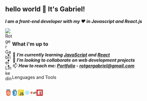 ## hello world 👋  It's Gabriel!

***I am a front-end developer with my ♥ in Javascript and React.js***
<br />

<a href="https://www.linkedin.com/in/gabriel-augusto-rotger/"><img align="left" alt="Rotger Gabriel Linkedin" width="22px" src="https://icongr.am/fontawesome/linkedin.svg?size=128&color=70c8ff" />
</a>
<br />
### What i'm up to

- 🌱 ***I’m currently learning [JavaScript](https://developer.mozilla.org/en-US/docs/Web/JavaScript "JavaScript") and [React](https://developer.mozilla.org/en-US/docs/Learn/Tools_and_testing/Client-side_JavaScript_frameworks/React_getting_started "React")***
- 👯 ***I’m looking to collaborate on web development projects***
- 📫 ***How to reach me: [Portfolio](https://rotgergabriel.netlify.app/ "Portfolio") - rotgergabriel@gmail.com*** 

Lenguages and Tools

<br />
<code><img height="20" src="https://raw.githubusercontent.com/github/explore/80688e429a7d4ef2fca1e82350fe8e3517d3494d/topics/html/html.png"></code><code><img height="20" src="https://raw.githubusercontent.com/github/explore/80688e429a7d4ef2fca1e82350fe8e3517d3494d/topics/css/css.png"></code><code><img height="20" src="https://raw.githubusercontent.com/github/explore/80688e429a7d4ef2fca1e82350fe8e3517d3494d/topics/javascript/javascript.png"></code><code><img height="20" src="https://raw.githubusercontent.com/github/explore/80688e429a7d4ef2fca1e82350fe8e3517d3494d/topics/react/react.png"></code><code><img height="20" src="https://raw.githubusercontent.com/github/explore/80688e429a7d4ef2fca1e82350fe8e3517d3494d/topics/git/git.png"></code><code><img height="20" src="https://raw.githubusercontent.com/github/explore/80688e429a7d4ef2fca1e82350fe8e3517d3494d/topics/npm/npm.png">
